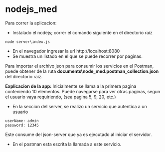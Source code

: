 # nodejs_med
Para correr la aplicacion:
* Instalado el nodejs; correr el comando siguiente en el directorio raiz 
```
node server\index.js
```
* En el navegador ingresar la url http://localhost:8080
* Se muestra un listado en el que se puede recorrer por paginas.

Para importar el archivo json para consumir los servicios en el Postman, 
puede obtener de la ruta **documents\node_med.postman_collection.json** del
directorio raiz.

**Explicacion de la app:** Inicialmente se llama a la primera pagina 
conteniendo 10 elementos. Puede navegarse para ver otras paginas, segun
el usuario vaya requiriendo, (sea pagina 5, 9, 20, etc.)
* En la seccion del server, se realizo un servicio que autentica a un usuario
```
userName: admin
password: 12345
```
Este consume del json-server que ya es ejecutado al iniciar el servidor.
* En el postman esta escrita la llamada a este servicio.
